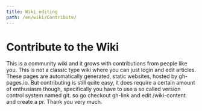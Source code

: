 ```yaml
---
title: Wiki editing
path: /en/wiki/Contribute/
---
```

# Contribute to the Wiki
This is a community wiki and it grows with contributions from people like you.
This is not a classic type wiki where you can just login and edit articles.
These pages are automatically generated, static websites, hosted by gh-pages.io.
But contributing is still quite easy, it does require a certain amount of enthusiasm though,
specifically you have to use a so called version control system named git.
so go checkout gh-link and edit /wiki-content and create a pr.
Thank you very much.
